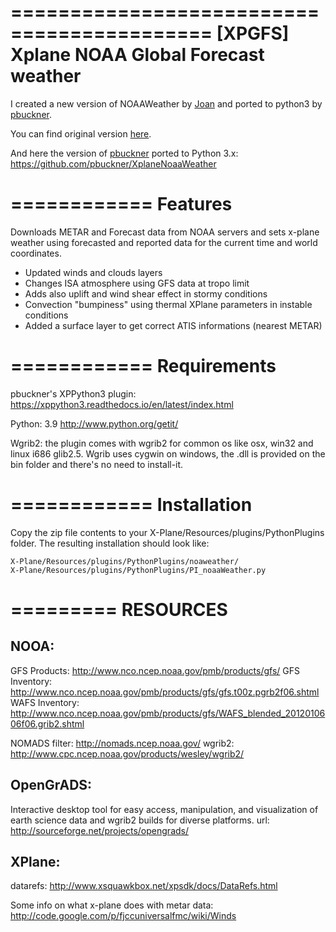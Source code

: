 ===========================================
[XPGFS] Xplane NOAA Global Forecast weather
===========================================

I created a new version of NOAAWeather by [Joan](https://github.com/joanpc) and ported to python3 by [pbuckner](https://github.com/pbuckner).

You can find original version [here](http://x-plane.joanpc.com/plugins/xpgfs-noaa-weather).

And here the version of [pbuckner](https://github.com/pbuckner) ported to Python 3.x:
https://github.com/pbuckner/XplaneNoaaWeather

============
Features
============

Downloads METAR and Forecast data from NOAA servers and sets x-plane weather
using forecasted and reported data for the current time and world coordinates.

- Updated winds and clouds layers
- Changes ISA atmosphere using GFS data at tropo limit
- Adds also uplift and wind shear effect in stormy conditions
- Convection "bumpiness" using thermal XPlane parameters in instable conditions
- Added a surface layer to get correct ATIS informations (nearest METAR)

============
Requirements
============

pbuckner's XPPython3 plugin:
https://xppython3.readthedocs.io/en/latest/index.html

Python: 3.9
http://www.python.org/getit/

Wgrib2: the plugin comes with wgrib2 for common os like osx, win32 and
linux i686 glib2.5. Wgrib uses cygwin on windows, the .dll is provided on the
bin folder and there's no need to install-it.

============
Installation
============

Copy the zip file contents to your X-Plane/Resources/plugins/PythonPlugins folder.
The resulting installation should look like:

    X-Plane/Resources/plugins/PythonPlugins/noaweather/
    X-Plane/Resources/plugins/PythonPlugins/PI_noaaWeather.py

=========
RESOURCES
=========

NOOA:
-----
GFS Products:     http://www.nco.ncep.noaa.gov/pmb/products/gfs/
GFS Inventory:    http://www.nco.ncep.noaa.gov/pmb/products/gfs/gfs.t00z.pgrb2f06.shtml
WAFS Inventory:   http://www.nco.ncep.noaa.gov/pmb/products/gfs/WAFS_blended_2012010606f06.grib2.shtml

NOMADS filter: http://nomads.ncep.noaa.gov/
wgrib2:        http://www.cpc.ncep.noaa.gov/products/wesley/wgrib2/

OpenGrADS:
----------
Interactive desktop tool for easy access, manipulation, and visualization of
earth science data and wgrib2 builds for diverse platforms.
url:           http://sourceforge.net/projects/opengrads/


XPlane:
-------
datarefs:      http://www.xsquawkbox.net/xpsdk/docs/DataRefs.html

Some info on what x-plane does with metar data:
               http://code.google.com/p/fjccuniversalfmc/wiki/Winds
